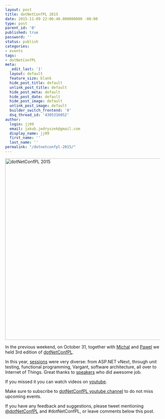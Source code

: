 ```yaml
---
layout: post
title: dotNetConfPL 2015
date: 2015-11-09 22:06:40.000000000 -08:00
type: post
parent_id: '0'
published: true
password: ''
status: publish
categories:
- events
tags:
- dotNetConfPL
meta:
  _edit_last: '1'
  layout: default
  feature_size: blank
  hide_post_title: default
  unlink_post_title: default
  hide_post_meta: default
  hide_post_date: default
  hide_post_image: default
  unlink_post_image: default
  builder_switch_frontend: '0'
  dsq_thread_id: '4305316052'
author:
  login: jj09
  email: jakub.jedryszek@gmail.com
  display_name: jj09
  first_name: ''
  last_name: ''
permalink: "/dotnetconfpl-2015/"
---
```

<p><img class="aligncenter size-full wp-image-11831" src="{{ site.baseurl }}/assets/2015/11/dotNetConfPL2015.jpg" alt="dotNetConfPL 2015" width="800" height="590" /></p>
<p>In the previous weekend, on October 31, together with <a href="http://mfranc.com/">Michal</a> and <a href="http://pawel.sawicz.eu/">Pawel</a> we held 3rd edition of <a href="http://dotnetconf.pl/">dotNetConfPL</a>.</p>
<p>In this year, <a href="http://dotnetconf.pl/Agenda">sessions</a> were very diverse: from ASP.NET vNext, through unit testing, functional programming, Vargant, software architecture, all over to Internet of Things. Great thanks to <a href="http://dotnetconf.pl/Speakers">speakers</a> who did awesome job.</p>
<p>If you missed it you can watch videos on <a href="https://www.youtube.com/playlist?list=PLrl3kkmpoDcmamT10ih4sQHwua3sj-s3R">youtube</a>.</p>
<p>Make sure to subscribe to <a href="https://www.youtube.com/c/dotNetConfPL">dotNetConfPL youtube channel</a> to do not miss upcoming events.</p>
<p>If you have any feedback and suggestions, please tweet mentioning <a href="https://twitter.com/dotNetConfPL">@dotNetConfPL</a> and #dotNetConfPL, or leave comments below this post.</p>
<p>&nbsp;</p>
